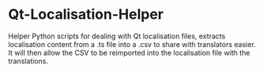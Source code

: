 # Qt-Localisation-Helper
Helper Python scripts for dealing with Qt localisation files, extracts localisation content from a .ts file into a .csv to share with translators easier. It will then allow the CSV to be reimported into the localisation file with the translations.
